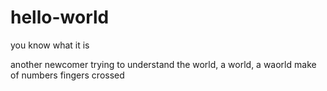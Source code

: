 # hello-world
you know what it is

another newcomer trying to understand the world, a world, a waorld make of numbers 
fingers crossed
